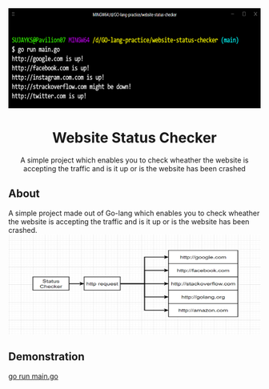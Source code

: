 <div align="center">
<img src="assets/websiteout.png" height="200" width="700" />
<br />
<h1>Website Status Checker</h1>
<p>
A simple project which enables you to check wheather the website is accepting the traffic and is it up or is the website has been crashed
</p>

</div>

## About

A simple project made out of Go-lang which enables you to check wheather the website is accepting the traffic and is it up or is the website has been crashed.
<img src="assets/flowchart.png" height="200" width="700" />




## Demonstration

<a href="https://iamrajiv.github.ioRain-Simulation/">go run main.go</a>




